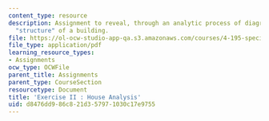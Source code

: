 ```yaml
---
content_type: resource
description: Assignment to reveal, through an analytic process of diagramming, the
  "structure" of a building.
file: https://ol-ocw-studio-app-qa.s3.amazonaws.com/courses/4-195-special-problems-in-architectural-design-spring-2005/d8476dd986c821d357971030c17e9755_ex2.pdf
file_type: application/pdf
learning_resource_types:
- Assignments
ocw_type: OCWFile
parent_title: Assignments
parent_type: CourseSection
resourcetype: Document
title: 'Exercise II : House Analysis'
uid: d8476dd9-86c8-21d3-5797-1030c17e9755
---
```

